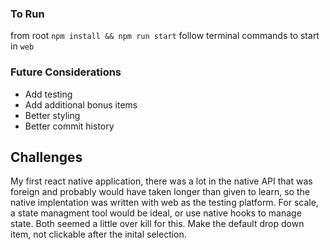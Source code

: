 ### To Run

from root `npm install && npm run start` follow terminal commands to start in `web`

### Future Considerations

- Add testing
- Add additional bonus items
- Better styling
- Better commit history

## Challenges

My first react native application, there was a lot in the native API that was foreign and probably would have taken longer than given to learn, so the native implentation was written with web as the testing platform. For scale, a state managment tool would be ideal, or use native hooks to manage state. Both seemed a little over kill for this. Make the default drop down item, not clickable after the inital selection.
